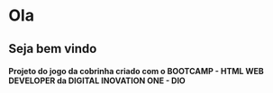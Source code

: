 # Ola

## Seja bem vindo



#### Projeto do jogo da cobrinha criado com o BOOTCAMP - HTML WEB DEVELOPER da DIGITAL INOVATION ONE - DIO

